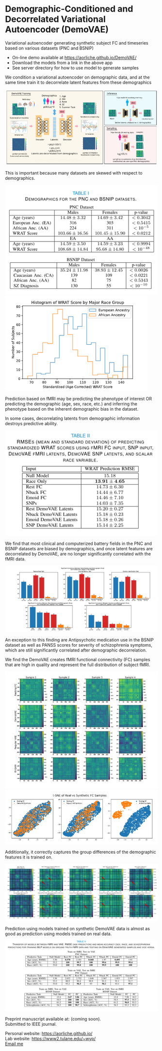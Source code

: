 # Demographic-Conditioned and Decorrelated Variational Autoencoder (DemoVAE)
Variational autoencoder generating synthetic subject FC and timeseries based on various datasets (PNC and BSNIP)

- On-line demo available at <a href='https://aorliche.github.io/'>https://aorliche.github.io/DemoVAE/</a>
- Download the models from a link in the above app
- See server directory for how to use model to generate samples

We condition a variational autoencoder on demographic data, and at the same time train it to decorrelate latent
features from these demographics

<img src='https://github.com/aorliche/demo-vae/blob/3643570b74438692338e278cfcd541e69d20fb2c/image/Overview.png'>

This is important because many datasets are skewed with respect to demographics.

<img src='https://github.com/aorliche/demo-vae/blob/3643570b74438692338e278cfcd541e69d20fb2c/image/Demographics.png'>
<img src='https://github.com/aorliche/demo-vae/blob/3643570b74438692338e278cfcd541e69d20fb2c/image/WRAT.png'>

Prediction based on fMRI may be predicting the phenotype of interest OR predicting the demographic (age, sex, race, etc.) 
and inferring the phenotype based on the inherent demographic bias in the dataset.

In some cases, decorrelating latents from demographic information destroys predictive ability.

<img src='https://github.com/aorliche/demo-vae/blob/3643570b74438692338e278cfcd541e69d20fb2c/image/WRAT_Predict.png'>

We find that most clinical and computerized battery fields in the PNC and BSNIP datasets are biased by demographics,
and once latent features are decorrelated by DemoVAE, are no longer significantly correlated with the fMRI data.

<img src='https://github.com/aorliche/demo-vae/blob/3643570b74438692338e278cfcd541e69d20fb2c/image/Correlations.png'>

An exception to this finding are Antipsychotic medication use in the BSNIP dataset as well as PANSS scores for severity
of schizophrenia symptoms, which are still significantly correlated after demographic decorrelation.

We find the DemoVAE creates fMRI functional connectivity (FC) samples that are high in quality and represent the full distribution of subject fMRI.

<img src='https://github.com/aorliche/demo-vae/blob/3643570b74438692338e278cfcd541e69d20fb2c/image/Samples.png'><br>
<img src='https://github.com/aorliche/demo-vae/blob/3643570b74438692338e278cfcd541e69d20fb2c/image/tSNE.png'>

Additionally, it correctly captures the group differences of the demographic features it is trained on.

<img src='https://github.com/aorliche/demo-vae/blob/3643570b74438692338e278cfcd541e69d20fb2c/image/GroupDiff.png'>

Prediction using models trained on synthetic DemoVAE data is almost as good as prediction using models trained on real data.

<img src='https://github.com/aorliche/demo-vae/blob/3643570b74438692338e278cfcd541e69d20fb2c/image/Prediction.png'>

Preprint manuscript available at: (coming soon).<br>
Submitted to IEEE journal.

Personal website: <a href='https://aorliche.github.io/'>https://aorliche.github.io/</a><br>
Lab website: <a href='https://www2.tulane.edu/~wyp/'>https://www2.tulane.edu/~wyp/</a><br>
<a href='mailto:aorlichenko@tulane.edu'>Email me</a>

